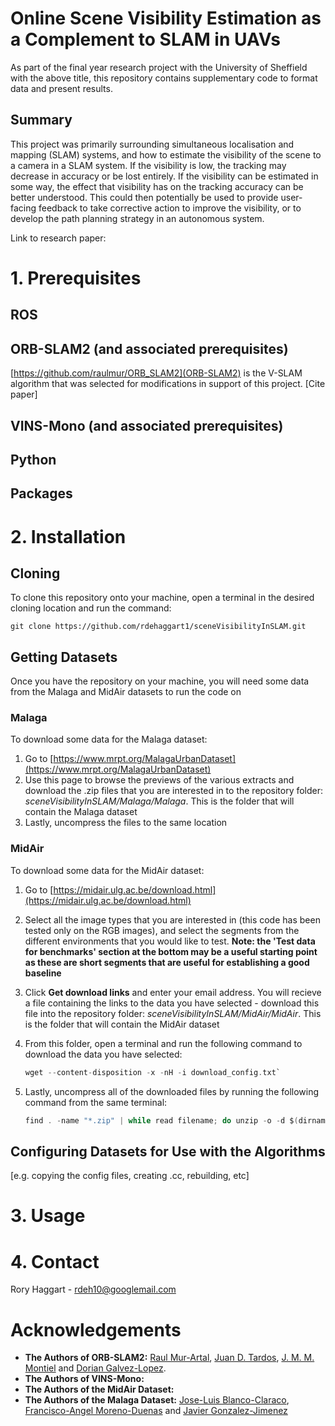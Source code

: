 # Online Scene Visibility Estimation as a Complement to SLAM in UAVs
As part of the final year research project with the University of Sheffield with the above title, this repository contains supplementary code
to format data and present results. 
## Summary
This project was primarily surrounding simultaneous localisation and mapping (SLAM) systems, and how to estimate the visibility of the scene to a camera in a SLAM system. If the visibility is low, the tracking may decrease in accuracy or be lost entirely. If the visibility can be estimated in some way, the effect that visibility has on the tracking accuracy can be better understood. This could then potentially be used to provide user-facing feedback to take corrective action to improve the visibility, or to develop the path planning strategy in an autonomous system.

Link to research paper:

# 1. Prerequisites 
## ROS
## ORB-SLAM2 (and associated prerequisites)
[https://github.com/raulmur/ORB_SLAM2](ORB-SLAM2) is the V-SLAM algorithm that was selected for modifications in support of this project. 
[Cite paper]
## VINS-Mono (and associated prerequisites)
## Python
## Packages

# 2. Installation
## Cloning
To clone this repository onto your machine, open a terminal in the desired cloning location and run the command:

`git clone https://github.com/rdehaggart1/sceneVisibilityInSLAM.git`

## Getting Datasets
Once you have the repository on your machine, you will need some data from the Malaga and MidAir datasets to run the code on
### Malaga
To download some data for the Malaga dataset:
1. Go to [https://www.mrpt.org/MalagaUrbanDataset](https://www.mrpt.org/MalagaUrbanDataset)
2. Use this page to browse the previews of the various extracts and download the .zip files that you are interested in to the repository folder: <i>sceneVisibilityInSLAM/Malaga/Malaga</i>. This is the folder that will contain the Malaga dataset
3. Lastly, uncompress the files to the same location
### MidAir
To download some data for the MidAir dataset:
1. Go to [https://midair.ulg.ac.be/download.html](https://midair.ulg.ac.be/download.html)
2. Select all the image types that you are interested in (this code has been tested only on the RGB images), and select the segments from the different environments that you would like to test. <b>Note: the 'Test data for benchmarks' section at the bottom may be a useful starting point as these are short segments that are useful for establishing a good baseline</b>
3. Click <b>Get download links</b> and enter your email address. You will recieve a file containing the links to the data you have selected - download this file into the repository folder: <i>sceneVisibilityInSLAM/MidAir/MidAir</i>. This is the folder that will contain the MidAir dataset
4. From this folder, open a terminal and run the following command to download the data you have selected:

    ```c
    wget --content-disposition -x -nH -i download_config.txt`
    ```

5. Lastly, uncompress all of the downloaded files by running the following command from the same terminal:
    
    ```c
    find . -name "*.zip" | while read filename; do unzip -o -d $(dirname "$filename") "$filename"; done;`
    ```

## Configuring Datasets for Use with the Algorithms
[e.g. copying the config files, creating .cc, rebuilding, etc]

# 3. Usage

# 4. Contact
Rory Haggart - [rdeh10@googlemail.com](mailto:rdeh10@googlemail.com)

# Acknowledgements
- **The Authors of ORB-SLAM2:** [Raul Mur-Artal](http://webdiis.unizar.es/~raulmur/), [Juan D. Tardos](http://webdiis.unizar.es/~jdtardos/), [J. M. M. Montiel](http://webdiis.unizar.es/~josemari/) and [Dorian Galvez-Lopez](http://doriangalvez.com/).
- **The Authors of VINS-Mono:**
- **The Authors of the MidAir Dataset:**
- **The Authors of the Malaga Dataset:** [Jose-Luis Blanco-Claraco](https://scholar.google.co.uk/citations?user=bhDtzKgAAAAJ&hl=en), [Francisco-Angel Moreno-Duenas](http://mapir.isa.uma.es/mapirwebsite/index.php/people/199-francisco-moreno-due%C3%B1as) and [Javier Gonzalez-Jimenez](http://mapir.isa.uma.es/mapirwebsite/index.php/people/95-javier-gonzalez-jimenez)
